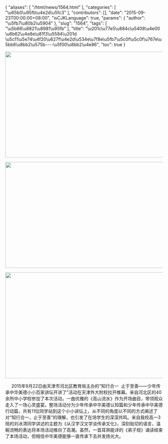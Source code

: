 {
    "aliases": [
        "/html/news/1564.html"
    ],
    "categories": [
        "\u65b0\u95fb\u4e2d\u5fc3"
    ],
    "contributors": [],
    "date": "2015-09-23T00:00:00+08:00",
    "isCJKLanguage": true,
    "params": {
        "author": "\u5fb7\u80b2\u5904"
    },
    "slug": "1564",
    "tags": [
        "\u5b66\u6821\u8981\u95fb"
    ],
    "title": "\u201c\u77e5\u884c\u5408\u4e00  \u6b62\u4e8e\u81f3\u5584\u201d \u5c11\u5e74\u4f20\u627f\u4e2d\u534e\u7f8e\u5fb7\u5c0f\u5c0f\u767e\u5bb6\u8bb2\u575b----\u5f00\u8bb2\u4e86",
    "toc": true
}


<img
    src="https://cdn.tfls.online/mirror/full/afe7e74b29cf169c40f55c8122cff5e5b8aa8549.jpg"
    style="display:block;margin-left:auto;margin-right:auto;"
    decoding="async"
    fetchpriority="auto"
    loading="lazy"
    height="338"
    width="600"
/>





<img
    src="https://cdn.tfls.online/mirror/full/8d673bd05536f34e9bbdd3c6bc0347b576bdd603.jpg"
    style="display:block;margin-left:auto;margin-right:auto;"
    decoding="async"
    fetchpriority="auto"
    loading="lazy"
    height="338"
    width="600"
/>





<img
    src="https://cdn.tfls.online/mirror/full/0d0e2c58597cf58fb5a84c2aa748c2e89f3a7c49.jpg"
    style="display:block;margin-left:auto;margin-right:auto;"
    decoding="async"
    fetchpriority="auto"
    loading="lazy"
    height="338"
    width="600"
/>




  





     2015年9月22日由天津市河北区教育局主办的“知行合一  止于至善——少年传承中华美德小小百家讲坛开讲了”活动在天津外大附校拉开帷幕。来自河北区的40余所中小学校参加了本次活动。一曲优雅的《高山流水》作为开场曲目，带领观众走入了一场心灵盛宴。整场活动分为少年传承中华美德认知篇和少年传承中华美德行动篇，共有11位同学站到这个小小讲坛上，从不同的角度以不同的方式阐述了对“知行合一，止于至善”的理解，也引发了在场学生的深深共鸣。来自我校高一3班的刘冰清同学讲述的主题为《从汉字汉文学谈传承文化》，深刻贴切的语言，温婉流畅的表达将本场活动推向了高潮。虽然，一首耳熟能详的《弟子规》诵读结束了本场活动，但相信中华美德能够一直传承下去并发扬光大。




  



